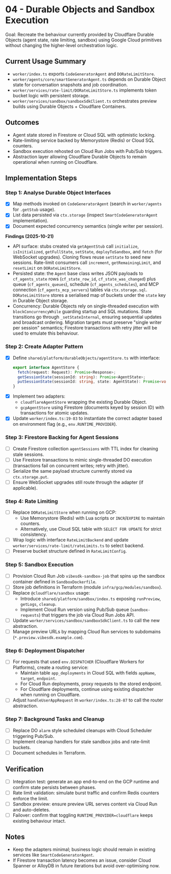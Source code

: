 # 04 - Durable Objects and Sandbox Execution

Goal: Recreate the behaviour currently provided by Cloudflare Durable Objects (agent state, rate limiting, sandbox) using Google Cloud primitives without changing the higher-level orchestration logic.

## Current Usage Summary
- `worker/index.ts` exports `CodeGeneratorAgent` and `DORateLimitStore`.
- `worker/agents/core/smartGeneratorAgent.ts` depends on Durable Object state for conversation snapshots and job coordination.
- `worker/services/rate-limit/DORateLimitStore.ts` implements token bucket logic with persistent storage.
- `worker/services/sandbox/sandboxSdkClient.ts` orchestrates preview builds using Durable Objects + Cloudflare Containers.

## Outcomes
- Agent state stored in Firestore or Cloud SQL with optimistic locking.
- Rate-limiting service backed by Memorystore (Redis) or Cloud SQL counters.
- Sandbox execution rehosted on Cloud Run Jobs with Pub/Sub triggers.
- Abstraction layer allowing Cloudflare Durable Objects to remain operational when running on Cloudflare.

## Implementation Steps

### Step 1: Analyse Durable Object Interfaces
- [x] Map methods invoked on `CodeGeneratorAgent` (search in `worker/agents` for `.getStub` usage).
- [x] List data persisted via `ctx.storage` (inspect `SmartCodeGeneratorAgent` implementation).
- [x] Document expected concurrency semantics (single writer per session).

**Findings (2025-10-21)**
- API surface: stubs created via `getAgentStub` call `initialize`, `isInitialized`, `getFullState`, `setState`, `deployToSandbox`, and `fetch` (for WebSocket upgrades). Cloning flows reuse `setState` to seed new sessions. Rate-limit consumers call `increment`, `getRemainingLimit`, and `resetLimit` on `DORateLimitStore`.
- Persisted state: the `Agent` base class writes JSON payloads to `cf_agents_state` rows (`cf_state_row_id`, `cf_state_was_changed`) plus queue (`cf_agents_queues`), schedule (`cf_agents_schedules`), and MCP connection (`cf_agents_mcp_servers`) tables via `ctx.storage.sql`. `DORateLimitStore` stores a serialised map of buckets under the `state` key in Durable Object storage.
- Concurrency: Durable Objects rely on single-threaded execution with `blockConcurrencyWhile` guarding startup and SQL mutations. State transitions go through `_setStateInternal`, ensuring sequential updates and broadcast ordering. Migration targets must preserve "single writer per session" semantics; Firestore transactions with retry jitter will be used to emulate this behaviour.

### Step 2: Create Adapter Pattern
- [x] Define `shared/platform/durableObjects/agentStore.ts` with interface:
  ```ts
  export interface AgentStore {
    fetch(request: Request): Promise<Response>;
    getSessionState(sessionId: string): Promise<AgentState>;
    putSessionState(sessionId: string, state: AgentState): Promise<void>;
  }
  ```
- [x] Implement two adapters:
  - `cloudflareAgentStore` wrapping the existing Durable Object.
  - `gcpAgentStore` using Firestore (documents keyed by session ID) with transactions for atomic updates.
- [x] Update `worker/index.ts:19-83` to instantiate the correct adapter based on environment flag (e.g., `env.RUNTIME_PROVIDER`).

### Step 3: Firestore Backing for Agent Sessions
- [ ] Create Firestore collection `agentSessions` with TTL index for cleaning stale sessions.
- [ ] Use Firestore transactions to mimic single-threaded DO execution (transactions fail on concurrent writes; retry with jitter).
- [ ] Serialize the same payload structure currently stored via `ctx.storage.put`.
- [ ] Ensure WebSocket upgrades still route through the adapter (if applicable).

### Step 4: Rate Limiting
- [ ] Replace `DORateLimitStore` when running on GCP:
  - Use Memorystore (Redis) with Lua scripts or `INCR`/`EXPIRE` to maintain counters.
  - Alternatively, use Cloud SQL table with `SELECT FOR UPDATE` for strict consistency.
- [ ] Wrap logic with interface `RateLimitBackend` and update `worker/services/rate-limit/rateLimits.ts` to select backend.
- [ ] Preserve bucket structure defined in `RateLimitConfig`.

### Step 5: Sandbox Execution
- [ ] Provision Cloud Run Job `vibesdk-sandbox-job` that spins up the sandbox container defined in `SandboxDockerfile`.
- [ ] Store job definitions in Terraform (module `infra/gcp/modules/sandbox`).
- [ ] Replace `@cloudflare/sandbox` usage:
  - Introduce `shared/platform/sandbox/index.ts` exposing `runPreview`, `getLogs`, `cleanup`.
  - Implement Cloud Run version using Pub/Sub queue (`sandbox-requests`) that triggers the job via Cloud Run Jobs API.
- [ ] Update `worker/services/sandbox/sandboxSdkClient.ts` to call the new abstraction.
- [ ] Manage preview URLs by mapping Cloud Run services to subdomains (`*.preview.vibesdk.example.com`).

### Step 6: Deployment Dispatcher
- [ ] For requests that used `env.DISPATCHER` (Cloudflare Workers for Platforms), create a routing service:
  - Maintain table `app_deployments` in Cloud SQL with fields `appName`, `target`, `endpoint`.
  - For Cloud Run deployments, proxy requests to the stored endpoint.
  - For Cloudflare deployments, continue using existing dispatcher when running on Cloudflare.
- [ ] Adjust `handleUserAppRequest` in `worker/index.ts:28-87` to call the router abstraction.

### Step 7: Background Tasks and Cleanup
- [ ] Replace DO `alarm` style scheduled cleanups with Cloud Scheduler triggering Pub/Sub.
- [ ] Implement cleanup handlers for stale sandbox jobs and rate-limit buckets.
- [ ] Document schedules in Terraform.

## Verification
- [ ] Integration test: generate an app end-to-end on the GCP runtime and confirm state persists between phases.
- [ ] Rate limit validation: simulate burst traffic and confirm Redis counters enforce the limit.
- [ ] Sandbox preview: ensure preview URL serves content via Cloud Run and auto-deletes.
- [ ] Failover: confirm that toggling `RUNTIME_PROVIDER=cloudflare` keeps existing behaviour intact.

## Notes
- Keep the adapters minimal; business logic should remain in existing services like `SmartCodeGeneratorAgent`.
- If Firestore transaction latency becomes an issue, consider Cloud Spanner or AlloyDB in future iterations but avoid over-optimising now.

